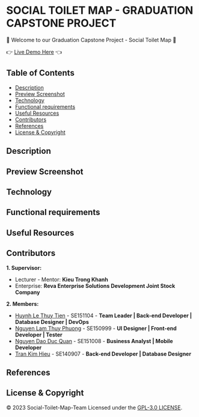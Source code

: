 # SOCIAL TOILET MAP - GRADUATION CAPSTONE PROJECT

:wave: Welcome to our Graduation Capstone Project - Social Toilet Map :wave:

:point_right: [Live Demo Here](https://youtu.be/A09Ge1tkx1A?si=Z0oWWuk3udIx7zgV) :point_left:

## Table of Contents
- [Description](#description)
- [Preview Screenshot](#preview-screenshot)
- [Technology](#technology)
- [Functional requirements](#functional-requirements)
- [Useful Resources](#useful-resources)
- [Contributors](#contributors)
- [References](#references)
- [License & Copyright](#license--copyright)

## Description

## Preview Screenshot
  
## Technology

## Functional requirements

## Useful Resources

## Contributors
**1. Supervisor:**
- Lecturer - Mentor: **Kieu Trong Khanh**
- Enterprise: **Reva Enterprise Solutions Development Joint Stock Company**

**2. Members:**
- [Huynh Le Thuy Tien](https://github.com/tienhuynh-tn) - SE151104 - **Team Leader | Back-end Developer | Database Designer | DevOps**
- [Nguyen Lam Thuy Phuong](https://github.com/nguyenlamthuyphuong25) - 	SE150999 - **UI Designer | Front-end Developer | Tester**
- [Nguyen Dao Duc Quan](https://github.com/dq-qiji) - SE151008 - **Business Analyst | Mobile Developer**
- [Tran Kim Hieu](https://github.com/hieutk-se) - SE140907 - **Back-end Developer | Database Designer**

## References

## License & Copyright
&copy; 2023 Social-Toilet-Map-Team Licensed under the [GPL-3.0 LICENSE](https://github.com/HAPPY-3-FRIENDS/social-toilet-map/blob/main/LICENSE).

